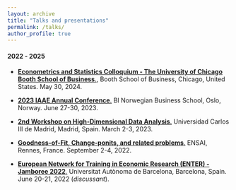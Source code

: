 ```yaml
---
layout: archive
title: "Talks and presentations"
permalink: /talks/
author_profile: true
---
```


#### 2022 - 2025
+ [**Econometrics and Statistics Colloquium - The University of Chicago Booth School of Business**.](https://www.chicagobooth.edu/faculty/research-workshops/econometrics-and-statistics), Booth School of Business, Chicago, United States. May 30, 2024.

+ [**2023 IAAE Annual Conference**.](https://www.bi.edu/about-bi/events/2023/june/iaae2023/) BI Norwegian Business School, Oslo, Norway. June 27-30, 2023.
 
+ [**2nd Workshop on High-Dimensional Data Analysis**.](https://sites.google.com/view/high-dimensional-data/) Universidad Carlos III de Madrid, Madrid, Spain. March 2-3, 2023. 

+ [**Goodness-of-Fit, Change-ponits, and related problems**.](https://ensai.fr/en/event/gofcp-2022/) ENSAI, Rennes, France. September 2-4, 2022.

+ [**European Network for Training in Economic Research (ENTER) - Jamboree 2022**.](https://drive.google.com/file/d/1CL2nxTXYBvwoeLGXm0SIyFKpWZJp4r8v/view) Universitat Autònoma de Barcelona, Barcelona, Spain. June 20-21, 2022 (*discussant*).
 
 


